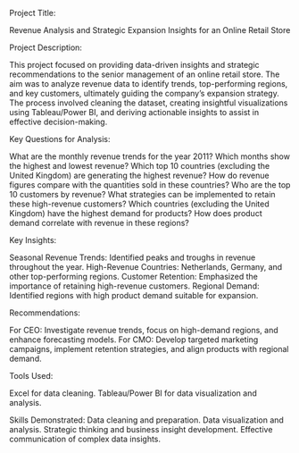 Project Title:

Revenue Analysis and Strategic Expansion Insights for an Online Retail Store

Project Description:

This project focused on providing data-driven insights and strategic recommendations to the senior management of an online retail store. The aim was to analyze revenue data to identify trends, top-performing regions, and key customers, ultimately guiding the company’s expansion strategy. The process involved cleaning the dataset, creating insightful visualizations using Tableau/Power BI, and deriving actionable insights to assist in effective decision-making.

Key Questions for Analysis:

What are the monthly revenue trends for the year 2011? Which months show the highest and lowest revenue? Which top 10 countries (excluding the United Kingdom) are generating the highest revenue? How do revenue figures compare with the quantities sold in these countries? Who are the top 10 customers by revenue? What strategies can be implemented to retain these high-revenue customers? Which countries (excluding the United Kingdom) have the highest demand for products? How does product demand correlate with revenue in these regions?

Key Insights:

Seasonal Revenue Trends: Identified peaks and troughs in revenue throughout the year. High-Revenue Countries: Netherlands, Germany, and other top-performing regions. Customer Retention: Emphasized the importance of retaining high-revenue customers. Regional Demand: Identified regions with high product demand suitable for expansion.

Recommendations:

For CEO: Investigate revenue trends, focus on high-demand regions, and enhance forecasting models. For CMO: Develop targeted marketing campaigns, implement retention strategies, and align products with regional demand.

Tools Used:

Excel for data cleaning. Tableau/Power BI for data visualization and analysis.

Skills Demonstrated: Data cleaning and preparation. Data visualization and analysis. Strategic thinking and business insight development. Effective communication of complex data insights.
